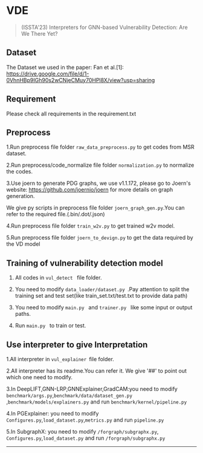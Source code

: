 # VDE

> (ISSTA'23) Interpreters for GNN-based Vulnerability Detection: Are We There Yet?

## Dataset

The Dataset we used in the paper:
Fan et al.[1]: https://drive.google.com/file/d/1-0VhnHBp9IGh90s2wCNjeCMuy70HPl8X/view?usp=sharing

## Requirement

Please check all requirements in the requirement.txt

## Preprocess
1.Run preprocess file folder  ```raw_data_preprocess.py``` to get codes from MSR dataset.

2.Run preprocess/code_normalize file folder ```normalization.py``` to normalize the codes.

3.Use joern to generate PDG graphs, we use v1.1.172, please go to Joern's website: https://github.com/joernio/joern for more details on graph generation.

  We give py scripts in preprocess file folder ```joern_graph_gen.py```.You can refer to the required file.(.bin/.dot/.json)
  
4.Run preprocess file folder ```train_w2v.py``` to get trained w2v model.

5.Run preprocess file folder ```joern_to_devign.py``` to get the data required by the VD model


## Training of vulnerability detection model
1. All codes in ```vul_detect ``` file folder.
 
2. You need to modify ```data_loader/dataset.py ```.Pay attention to split the training set and test set(like train_set.txt/test.txt to provide data path)
 
3. You need to modify ```main.py ``` and ```trainer.py ``` like some input or output paths.
 
4. Run ```main.py ``` to train or test.

## Use interpreter to give Interpretation
1.All interpreter in ```vul_explainer ```file folder.

2.All interpreter has its readme.You can refer it. We give '##' to point out which one need to modify.

3.In DeepLIFT,GNN-LRP,GNNExplainer,GradCAM:you need to modify ```benchmark/args.py```,```benchmark/data/dataset_gen.py ```,```benchmark/models/explainers.py``` and run ```benchmark/kernel/pipeline.py```

4.In PGExplainer: you need to modify ```Configures.py```,```load_dataset.py```,```metrics.py``` and run ```pipeline.py```

5.In SubgraphX: you need to modify ```/forgraph/subgraphx.py```, ```Configures.py```,```load_dataset.py``` and run ```/forgraph/subgraphx.py```


---


